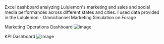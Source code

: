 Excel dashboard analyzing Lululemon's marketing and sales and social media performances across different states and cities. I used data provided in the Lululemon - Omnichannel Marketing Simulation on Forage



Marketing Operations Dashboard
![Image](https://github.com/user-attachments/assets/2a53d20d-da59-4c5c-ba66-c17f87b3e0f1)



KPI Dashboard
![Image](https://github.com/user-attachments/assets/7173c9d9-47e9-4c6e-899b-8481077b763b)

